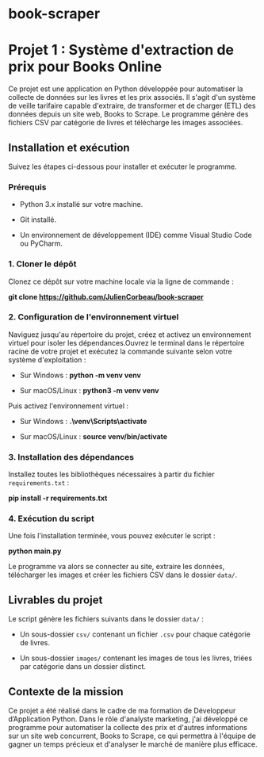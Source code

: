 # book-scraper



# Projet 1 : Système d'extraction de prix pour Books Online



Ce projet est une application en Python développée pour automatiser la collecte de données sur les livres et les prix associés. Il s'agit d'un système de veille tarifaire capable d'extraire, de transformer et de charger (ETL) des données depuis un site web, Books to Scrape. Le programme génère des fichiers CSV par catégorie de livres et télécharge les images associées.



## Installation et exécution



Suivez les étapes ci-dessous pour installer et exécuter le programme.



### Prérequis

- Python 3.x installé sur votre machine.

- Git installé.

- Un environnement de développement (IDE) comme Visual Studio Code ou PyCharm.



### 1. Cloner le dépôt

Clonez ce dépôt sur votre machine locale via la ligne de commande :



__git clone https://github.com/JulienCorbeau/book-scraper__



### 2. Configuration de l'environnement virtuel

Naviguez jusqu'au répertoire du projet, créez et activez un environnement virtuel pour isoler les dépendances.Ouvrez le terminal dans le répertoire racine de votre projet et exécutez la commande suivante selon votre système d'exploitation :



- Sur Windows : __python -m venv venv__

- Sur macOS/Linux : __python3 -m venv venv__



Puis activez l'environnement virtuel :



- Sur Windows : __.\\venv\\Scripts\\activate__

- Sur macOS/Linux : __source venv/bin/activate__





### 3. Installation des dépendances

Installez toutes les bibliothèques nécessaires à partir du fichier `requirements.txt` :



__pip install -r requirements.txt__



### 4. Exécution du script

Une fois l'installation terminée, vous pouvez exécuter le script :



__python main.py__



Le programme va alors se connecter au site, extraire les données, télécharger les images et créer les fichiers CSV dans le dossier `data/`.



## Livrables du projet



Le script génère les fichiers suivants dans le dossier `data/` :

- Un sous-dossier `csv/` contenant un fichier `.csv` pour chaque catégorie de livres.

- Un sous-dossier `images/` contenant les images de tous les livres, triées par catégorie dans un dossier distinct.



## Contexte de la mission



Ce projet a été réalisé dans le cadre de ma formation de Développeur d’Application Python. Dans le rôle d'analyste marketing, j'ai développé ce programme pour automatiser la collecte des prix et d'autres informations sur un site web concurrent, Books to Scrape, ce qui permettra à l'équipe de gagner un temps précieux et d'analyser le marché de manière plus efficace.

